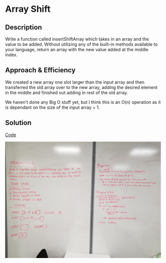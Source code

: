 # Array Shift

## Description
Write a function called insertShiftArray which takes in an array and the value to be added. Without utilizing any of the built-in methods available to your language, return an array with the new value added at the middle index.

## Approach & Efficiency
We created a new array one slot larger than the input array and then transferred the old array over to the new array, adding the desired element in the middle and finished out adding in rest of the old array.

We haven't done any Big O stuff yet, but I think this is an O(n) operation as it is dependant on the size of the input array + 1.

## Solution
[Code](../src/main/java/code/challenges/ArrayShift.java)

![Whiteboard](../assets/whiteboard_arrayshift.jpg)
